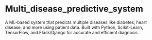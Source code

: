 # Multi_disease_predictive_system
A ML-based system that predicts multiple diseases like diabetes, heart disease, and more using patient data. Built with Python, Scikit-Learn, TensorFlow, and Flask/Django for accurate and efficient diagnosis.
